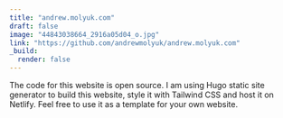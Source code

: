 ```yaml
---
title: "andrew.molyuk.com"
draft: false
image: "44843038664_2916a05d04_o.jpg"
link: "https://github.com/andrewmolyuk/andrew.molyuk.com"
_build:
  render: false
---
```


The code for this website is open source. I am using Hugo static site generator to build this website, style it with
Tailwind CSS and host it on Netlify. Feel free to use it as a template for your own website.
